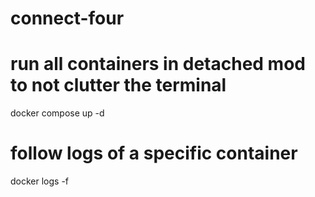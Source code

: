 # connect-four
 
# run all containers in detached mod to not clutter the terminal
docker compose up -d

# follow logs of a specific container
docker logs -f <container-name>